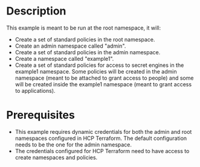 
# Description

This example is meant to be run at the root namespace, it will:

* Create a set of standard policies in the root namespace.
* Create an admin namespace called "admin".
* Create a set of standard policies in the admin namespace.
* Create a namespace called "example1".
* Create a set of standard policies for access to secret engines in the example1 namespace. Some policies will be created in the admin namespace (meant to be attached to grant access to people) and some will be created inside the example1 namespace (meant to grant access to applications).


# Prerequisites

* This example requires dynamic credentials for both the admin and root namespaces configured in HCP Terraform. The default configuration needs to be the one for the admin namespace.
* The credentials configured for HCP Terraform need to have access to create namespaces and policies.

